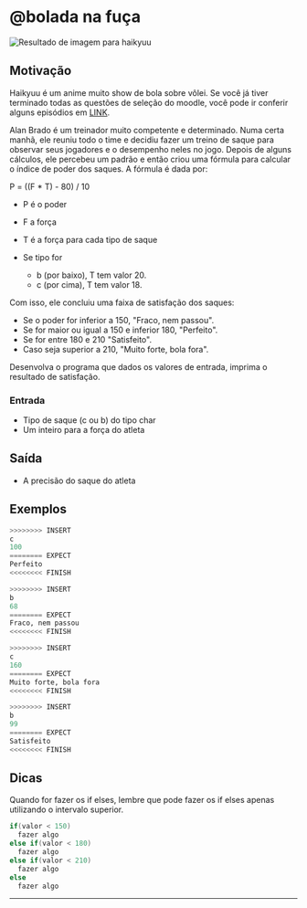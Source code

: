# @bolada na fuça

![Resultado de imagem para haikyuu]( cover.jpg)

## Motivação

Haikyuu é um anime muito show de bola sobre vôlei. Se você já tiver terminado todas as questões de seleção do moodle, você pode ir conferir alguns episódios em [LINK](https://www.animesync.tv/v/V3Eo6xG9Wrjv/).

Alan Brado é um treinador muito competente e determinado. Numa certa manhã, ele reuniu todo o time e decidiu fazer um treino de saque para observar seus jogadores e o desempenho neles no jogo. Depois de alguns cálculos, ele percebeu um padrão e então criou uma fórmula para calcular o índice de poder dos saques. A fórmula é dada por:

P = ((F \* T) - 80) / 10

- P é o poder
- F a força
- T é a força para cada tipo de saque

- Se tipo for
  - b (por baixo), T tem valor 20.
  - c (por cima), T tem valor 18.

Com isso, ele concluiu uma faixa de satisfação dos saques:

- Se o poder for inferior a 150, "Fraco, nem passou".
- Se for maior ou igual a 150 e inferior 180, "Perfeito".
- Se for entre 180 e 210 "Satisfeito".
- Caso seja superior a 210, "Muito forte, bola fora".

Desenvolva o programa que dados os valores de entrada, imprima o resultado de satisfação.

### Entrada

- Tipo de saque (c ou b) do tipo char
- Um inteiro para a força do atleta

## Saída

- A precisão do saque do atleta

## Exemplos

``` py
>>>>>>>> INSERT
c
100
======== EXPECT
Perfeito
<<<<<<<< FINISH
```

```py
>>>>>>>> INSERT
b
68
======== EXPECT
Fraco, nem passou
<<<<<<<< FINISH
```

```py
>>>>>>>> INSERT
c
160
======== EXPECT
Muito forte, bola fora
<<<<<<<< FINISH
```

```py
>>>>>>>> INSERT
b
99
======== EXPECT
Satisfeito
<<<<<<<< FINISH
```

## Dicas

Quando for fazer os if elses, lembre que pode fazer os if elses apenas utilizando o intervalo superior.

```C
if(valor < 150)
  fazer algo
else if(valor < 180)
  fazer algo
else if(valor < 210)
  fazer algo
else
  fazer algo
```
---
